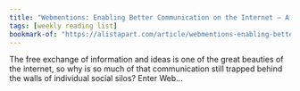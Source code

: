 ```yaml
---
title: "Webmentions: Enabling Better Communication on the Internet – A List Apart"
tags: [weekly reading list]
bookmark-of: "https://alistapart.com/article/webmentions-enabling-better-communication-on-the-internet/"
---
```

The free exchange of information and ideas is one of the great beauties of the internet, so why is so much of that communication still trapped behind the walls of individual social silos? Enter Web…
